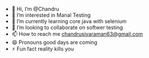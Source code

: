 - 👋 Hi, I’m @Chandru
- 👀 I’m interested in Manal Testing
- 🌱 I’m currently learning core java with selenium
- 💞️ I’m looking to collaborate on softwer testing
- 📫 How to reach me chandrusivaraman63@gmail.com
- 😄 Pronouns good days are coming
- ⚡ Fun fact reality kills you

<!---
Chandru2226/Chandru2226 is a ✨ special ✨ repository because its `README.md` (this file) appears on your GitHub profile.
You can click the Preview link to take a look at your changes.
--->

